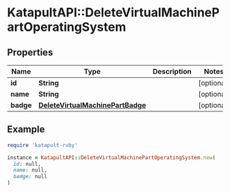 # KatapultAPI::DeleteVirtualMachinePartOperatingSystem

## Properties

| Name | Type | Description | Notes |
| ---- | ---- | ----------- | ----- |
| **id** | **String** |  | [optional] |
| **name** | **String** |  | [optional] |
| **badge** | [**DeleteVirtualMachinePartBadge**](DeleteVirtualMachinePartBadge.md) |  | [optional] |

## Example

```ruby
require 'katapult-ruby'

instance = KatapultAPI::DeleteVirtualMachinePartOperatingSystem.new(
  id: null,
  name: null,
  badge: null
)
```

